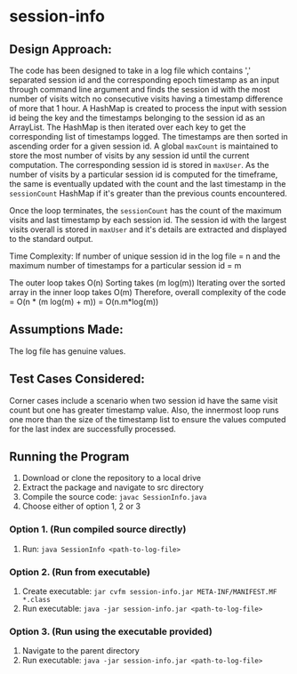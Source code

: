 # session-info

## Design Approach:
The code has been designed to take in a log file which contains ',' separated session id and the corresponding epoch timestamp as an input through command line argument and finds the session id with the most number of visits witch no consecutive visits having a timestamp difference of more that 1 hour. A HashMap is created to process the input with session id being the key and the timestamps belonging to the session id as an ArrayList. The HashMap is then iterated over each key to get the corresponding list of timestamps logged. The timestamps are then sorted in ascending order for a given session id. A global `maxCount` is maintained to store the most number of visits by any session id until the current computation. The corresponding session id is stored in `maxUser`. As the number of visits by a particular session id is computed for the timeframe, the same is eventually updated with the count and the last timestamp in the `sessionCount` HashMap if it's greater than the previous counts encountered.

Once the loop terminates, the `sessionCount` has the count of the maximum visits and last timestamp by each session id. The session id with the largest visits overall is stored in `maxUser` and it's details are extracted and displayed to the standard output.

Time Complexity: If number of unique session id in the log file = n and the maximum number of timestamps for a particular session id = m

The outer loop takes O(n)
Sorting takes (m log(m))
Iterating over the sorted array in the inner loop takes O(m)
Therefore, overall complexity of the code = O(n * (m log(m) + m)) = O(n.m*log(m))

## Assumptions Made:
The log file has genuine values.

## Test Cases Considered:
Corner cases include a scenario when two session id have the same visit count but one has greater timestamp value. Also, the innermost loop runs one more than the size of the timestamp list to ensure the values computed for the last index are successfully processed.

## Running the Program
1. Download or clone the repository to a local drive
1. Extract the package and navigate to src directory
1. Compile the source code: `javac SessionInfo.java`
1. Choose either of option 1, 2  or 3

### Option 1. (Run compiled source directly)
1. Run: `java SessionInfo <path-to-log-file>`

### Option 2. (Run from executable)
1. Create executable: `jar cvfm session-info.jar META-INF/MANIFEST.MF *.class`
1. Run executable: `java -jar session-info.jar <path-to-log-file>`

### Option 3. (Run using the executable provided)
1. Navigate to the parent directory
2. Run executable: `java -jar session-info.jar <path-to-log-file>`
